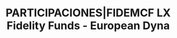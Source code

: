 ---
layout: asset
title: PARTICIPACIONES|FIDEMCF LX Fidelity Funds - European Dyna
isin: LU0261959422
---